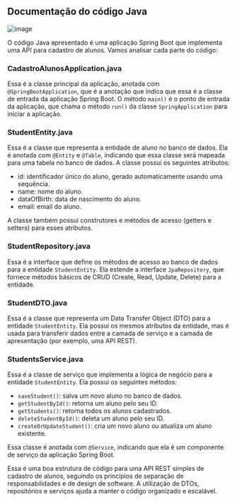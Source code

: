 ## Documentação do código Java
![image](https://github.com/GaziGustavo/Cadastro_alunos/assets/167039486/318a9f05-6c33-4923-a6c0-d2ec6e6793aa)


O código Java apresentado é uma aplicação Spring Boot que implementa uma API para cadastro de alunos. Vamos analisar cada parte do código:

### CadastroAlunosApplication.java

Essa é a classe principal da aplicação, anotada com `@SpringBootApplication`, que é a anotação que indica que essa é a classe de entrada da aplicação Spring Boot. O método `main()` é o ponto de entrada da aplicação, que chama o método `run()` da classe `SpringApplication` para iniciar a aplicação.

### StudentEntity.java

Essa é a classe que representa a entidade de aluno no banco de dados. Ela é anotada com `@Entity` e `@Table`, indicando que essa classe será mapeada para uma tabela no banco de dados. A classe possui os seguintes atributos:
- id: identificador único do aluno, gerado automaticamente usando uma sequência.
- name: nome do aluno.
- dataOfBirth: data de nascimento do aluno.
- email: email do aluno.

A classe também possui construtores e métodos de acesso (getters e setters) para esses atributos.

### StudentRepository.java

Essa é a interface que define os métodos de acesso ao banco de dados para a entidade `StudentEntity`. Ela estende a interface `JpaRepository`, que fornece métodos básicos de CRUD (Create, Read, Update, Delete) para a entidade.

### StudentDTO.java

Essa é a classe que representa um Data Transfer Object (DTO) para a entidade `StudentEntity`. Ela possui os mesmos atributos da entidade, mas é usada para transferir dados entre a camada de serviço e a camada de apresentação (por exemplo, uma API REST).

### StudentsService.java

Essa é a classe de serviço que implementa a lógica de negócio para a entidade `StudentEntity`. Ela possui os seguintes métodos:
- `saveStudent()`: salva um novo aluno no banco de dados.
- `getStudentById()`: retorna um aluno pelo seu ID.
- `getStudents()`: retorna todos os alunos cadastrados.
- `deleteStudentById()`: deleta um aluno pelo seu ID.
- `createOrUpdateStudent()`: cria um novo aluno ou atualiza um aluno existente.

Essa classe é anotada com `@Service`, indicando que ela é um componente de serviço da aplicação Spring Boot.

Essa é uma boa estrutura de código para uma API REST simples de cadastro de alunos, seguindo os princípios de separação de responsabilidades e de design de software. A utilização de DTOs, repositórios e serviços ajuda a manter o código organizado e escalável.
